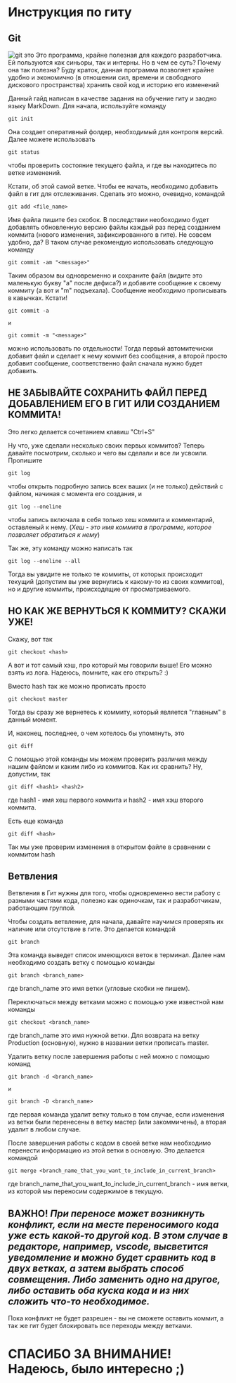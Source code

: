 # Инструкция по гиту

## **Git** 

 ![git это](img20210310_000.png) 
 Это программа, крайне полезная для каждого разработчика. Ей пользуются как синьоры, так и интерны. Но в чем ее суть? Почему она так полезна? Буду краток, данная программа позволяет крайне удобно и экономично (в отношении сил, времени и свободного дискового пространства) хранить свой код и историю его изменений

Данный гайд написан в качестве задания на обучение гиту и заодно языку MarkDown.
Для начала, используйте команду

    git init

Она создает оперативный фолдер\, необходимый для контроля версий.
Далее можете использовать

    git status

чтобы проверить состояние текущего файла, и где вы находитесь по ветке изменений. 

Кстати, об этой самой ветке. Чтобы ее начать, необходимо добавить файл в гит для отслеживания. Сделать это можно, очевидно, командой 

    git add <file_name>

Имя файла пишите без скобок. В последствии необоходимо будет добавлять обновленную версию файлы каждый раз перед созданием коммита (нового изменения, зафиксированного в гите). Не совсем удобно, да? В таком случае рекомендую использовать следующую команду

    git commit -am "<message>"

Таким образом вы одновременно и сохраните файл (видите это маленькую букву "а" после дефиса?) и добавите сообщение к своему коммиту (а вот и "m" подъехала). Сообщение необходимо прописывать в кавычках. 
Кстати!

    git commit -a

    и

    git commit -m "<message>"

можно использовать по отдельности! Тогда первый автомитечиски добавит файл и сделает к нему коммит без сообщения, а второй просто добавит сообщение, соответственно файл сначала нужно будет добавить.
## **НЕ ЗАБЫВАЙТЕ СОХРАНИТЬ ФАЙЛ ПЕРЕД ДОБАВЛЕНИЕМ ЕГО В ГИТ ИЛИ СОЗДАНИЕМ КОММИТА!**
Это легко делается сочетанием клавиш "Ctrl+S"

Ну что, уже сделали несколько своих первых коммитов? Теперь давайте посмотрим, сколько и чего вы сделали и все ли усвоили. Пропишите

    git log

чтобы открыть подробную запись всех ваших (и не только) действий с файлом, начиная с момента его создания, и

    git log --oneline

чтобы запись включала в себя только хеш коммита и комментарий, оставленый к нему. 
(*Хеш - это имя коммита в программе, которое позволяет обратиться к нему*)

Так же, эту команду можно написать так

    git log --oneline --all

Тогда вы увидите не только те коммиты, от которых происходит текущий (допустим вы уже вернулись к какому-то из своих коммитов), но и другие коммиты, происходящие от просматриваемого.

## НО КАК ЖЕ ВЕРНУТЬСЯ К КОММИТУ? СКАЖИ УЖЕ!

Скажу, вот так

    git checkout <hash>

А вот и тот самый хэш, про который мы говорили выше! Его можно взять из лога. Надеюсь, помните, как его открыть? :)

Вместо hash так же можно прописать просто

    git checkout master

Тогда вы сразу же вернетесь к коммиту, который является "главным" в данный момент. 

И, наконец, последнее, о чем хотелось бы упомянуть, это

    git diff

С помощью этой команды мы можем проверить различия между нашим файлом и каким либо из коммитов. Как их сравнить? Ну, допустим, так

    git diff <hash1> <hash2>

где hash1 - имя хеш первого коммита и hash2 - имя хэш второго коммита.

Есть еще команда

    git diff <hash>

Так мы уже проверим изменения в открытом файле в сравнении с коммитом hash

## Ветвления

Ветвления в Гит нужны для того, чтобы одновременно вести работу с разными частями кода, полезно как одиночкам, так и разработчикам, работающим группой.

Чтобы создать ветвление, для начала, давайте научимся проверять их наличие или отсутствие в гите. Это делается командой

    git branch

Эта команда выведет список имеющихся веток в терминал. 
Далее нам необходимо создать ветку с помощью команды 

    git branch <branch_name>

где branch_name это имя ветки (угловые скобки не пишем).

Переключаться между ветками можно с помощью уже известной нам команды

    git checkout <branch_name>

где branch_name это имя нужной ветки. Для возврата на ветку Production (основную), нужно в названии ветки прописать master.

Удалить ветку после завершения работы с ней можно с помощью команд

    git branch -d <branch_name>

    и

    git branch -D <branch_name>

где первая команда удалит ветку только в том случае, если изменения из ветки были перенесены в ветку мастер (или закоммичены), а вторая удалит в любом случае. 

После завершения работы с кодом в своей ветке нам необходимо перенести информацию из этой ветки в основную. Это делается командой 

    git merge <branch_name_that_you_want_to_include_in_current_branch>

где branch_name_that_you_want_to_include_in_current_branch - имя ветки, из которой мы переносим содержимое в текущую. 

## **ВАЖНО! _При переносе может возникнуть конфликт, если на месте переносимого кода уже есть какой-то другой код. В этом случае в редакторе, например, vscode, высветится уведомление и можно будет сравнить код в двух ветках, а затем выбрать способ совмещения. Либо заменить одно на другое, либо оставить оба куска кода и из них сложить что-то необходимое._**


Пока конфликт не будет разрешен - вы не сможете оставить коммит, а так же гит будет блокировать все переходы между ветками.


# СПАСИБО ЗА ВНИМАНИЕ! Надеюсь, было интересно ;)